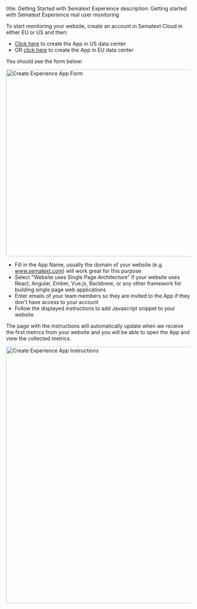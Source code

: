 title: Getting Started with Sematext Experience
description: Getting started with Sematext Experience real user monitoring

To start monitoring your website, create an account in Sematext Cloud in either EU or US and then:

 * [Click here](https://apps.sematext.com/ui/rum-create/app/rum) to create the App in US data center
 * OR [click here](https://apps.eu.sematext.com/ui/rum-create/app/rum) to create the App in EU data center

You should see the form below:

<img
  class="content-modal-image"
  alt="Create Experience App Form"
  src="../../images/experience/screen2.png"
  title="Create Experience App Form"
  width=778
  height=509
/>


 * Fill in the App Name, usually the domain of your website (e.g. www.sematext.com) will work great for this purpose
 * Select "Website uses Single Page Architecture" if your website uses React, Angular, Ember, Vue.js, Backbone, or any other framework for building single page web applications
 * Enter emails of your team members so they are invited to the App if they don't have access to your account
 * Follow the displayed instructions to add Javascript snippet to your website

The page with the instructions will automatically update when we receive the first metrics from your website and you will be able to open the App and view the collected metrics.

<img
  class="content-modal-image"
  alt="Create Experience App Instructions"
  src="../../images/experience/screen1.png"
  title="Create Experience App Instructions"
  width=778
  height=699
/>
